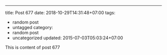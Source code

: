 ---
title: Post 677
date: 2018-10-29T14:31:48+07:00
tags:
  - random post
  - untagged
category:
  - random post
  - uncategorized
updated: 2015-07-03T05:03:24+07:00

This is content of post 677